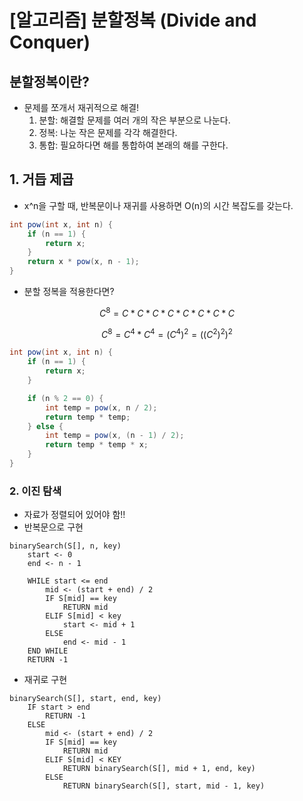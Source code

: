 # [알고리즘] 분할정복 (Divide and Conquer)

## 분할정복이란?

- 문제를 쪼개서 재귀적으로 해결!
    1. 분할: 해결할 문제를 여러 개의 작은 부분으로 나눈다.
    2. 정복: 나눈 작은 문제를 각각 해결한다.
    3. 통합: 필요하다면 해를 통합하여 본래의 해를 구한다.
    

## 1. 거듭 제곱

- x^n을 구할 때, 반복문이나 재귀를 사용하면 O(n)의 시간 복잡도를 갖는다.
    
```java
int pow(int x, int n) {
    if (n == 1) {
        return x;
    }
    return x * pow(x, n - 1);
}
```
    

- 분할 정복을 적용한다면?
    
$$
C^8 = C * C*C*C*C*C*C*C
$$

$$
C^8 = C^4 * C^4 = (C^4)^2 = ((C^2)^2)^2
$$

```java
int pow(int x, int n) {
    if (n == 1) {
        return x;
    }

    if (n % 2 == 0) {
        int temp = pow(x, n / 2);
        return temp * temp;
    } else {
        int temp = pow(x, (n - 1) / 2);
        return temp * temp * x;
    }
}
```


### 2. 이진 탐색

- 자료가 정렬되어 있어야 함!!
- 반복문으로 구현
    
```flow
binarySearch(S[], n, key)
    start <- 0
    end <- n - 1

    WHILE start <= end
        mid <- (start + end) / 2
        IF S[mid] == key
            RETURN mid
        ELIF S[mid] < key
            start <- mid + 1
        ELSE
            end <- mid - 1
    END WHILE
    RETURN -1
```
    

- 재귀로 구현

```flow
binarySearch(S[], start, end, key)
    IF start > end
        RETURN -1
    ELSE
        mid <- (start + end) / 2
        IF S[mid] == key
            RETURN mid
        ELIF S[mid] < KEY
            RETURN binarySearch(S[], mid + 1, end, key)
        ELSE
            RETURN binarySearch(S[], start, mid - 1, key)
```